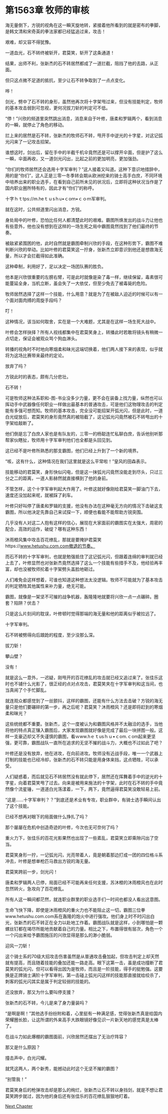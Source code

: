 # 第1563章 牧师的审核

海无量倒下，方锐的视角在这一瞬天旋地转，紧接着他所看到的就是密布的拳脚，是韩文清和宋奇英的拳法家都已经猛追过来，攻击！

艰难，却又容不得犹豫。

一道血光，石不转终被斩开，君莫笑，斩开了这条通道！

结果，出师不利，张新杰的石不转居然都成了一道拦截，阻挡了他的去路，从正面。

但只这点微不足道的抵抗，至少让石不转争取到了一点点变化。

哗！

剑光，劈中了石不转的身形，虽然他再次将十字架甩过来，但没有技能判定，牧师的基本攻击弱到可忽视，更何况拔刀斩的判定可不低。

“停！”兴欣的频道里突然跳出消息，消息来自于叶修，唐柔和罗辑两个，看到消息的一瞬，就停止了角色的移动。

拦上来的居然是石不转，张新杰的牧师石不转，甩开手中逆光的十字星，对这记弧光闪来了一记攻击招架。

谁想这时，剑出后，留在手中的半截千机伞竟然还是可以撑开伞面，但是护了这么一瞬，伞面再收，又一道剑光闪出，比起之前的更加明亮，更加强劲。

“你们的牧师居然还会选用十字军审判？”这人接着又叫道。这种下意识地措辞中，用的是“你们”，这人正是三零一冬季转会期从欧洲挖来的骑士高手白庶，不同环境中培养出来的职业选手，在看到自己前所未见的状况后，立即将这种状况当作是了国内职业圈所特有的，因此才有“你们”的称呼。

十字ｈｔtps://m.heｔｕsｈu•ｃoｍ•ｃｏｍ军审判。

就在这时，公共频道里闪出消息，方锐。

身处局中的叶修，恐怕比任何人都清楚此时的艰难。霸图所焕发出的战斗力让他也有些意外，他也没有想到在这样的一场生死之局中霸图竟然找到了他们最终的节奏。

被敌紧紧围困的他，此时自然就是霸图牵制兴欣的手段，在这种形势下，霸图不难判断兴欣的举动。比如叶修的君莫笑这一拧身，张新杰立即意识到他还是想救海无量，所以才会拦截得如此准确。

这种牵制，利用好了，足以决定一场团队赛的胜负。

他本是兴欣很重要的左膀右臂，可是此时就像是染了毒一样，继续保留，毒素很可能蔓延全身，当机立断，虽会失了一大依仗，但至少免去了被毒毙的危险。

牧师居然选择了这样一个技能，什么用意？就是为了在被敌人迫近的时候可以有一个面对面肉搏的周旋手段吗？

叮！

这种情况，该当如何取舍，实在是一个大难题，尤其是在这样一场生死大战中。

叶修会怎样抉择？所有人视线都集中在君莫笑身上，转播此时若敢将镜头有稍微一点切走，保证会被观众骂个狗血淋头。

转播的视角时不时地向寒烟柔和昧光这端切换着，他们两人接下来的表现，似乎就将为这场比赛带来最终的定论。

放弃了吗？

方锐此时的表态，颇有几分悲壮。

石不转！

可是牧师这种法系职和-图-书业没多少力量，更不会在装备上找力量，纵然也可以挥动手中武器像任何职业一样做出最基本的普通攻击，可是他们这物理攻击的判定能有多强可想而知。牧师的基本攻击，完全没可能招架开弧光闪，但是此时，一道白光绽放后，君莫笑的身形竟然真的被阻截了，这记弧光闪竟然被石不转甩出的十字架给敲断了。

他们倒是忘了白庶人家也是有队友的，三零一的杨聪连忙私聊白庶，告诉他别听那帮家伙瞎扯，牧师用十字军审判他们也全都是头回见到。

这已经不是叶修所熟悉的那支霸图，他们已经上升到了一个新的境界。

“咳，这有什么，这种情况在我们这里就是这么平常啦！”皇风的田森表示。

技能移动的君莫笑，身形快似闪电，但是这一抹弧光闪竟然没能走到尽头，只过三分之二的距离，一道人影赫然就直接横到了他的身前。

不管怎样，这个十字军审判起大作用了。叶修这就好像刚给君莫笑一脚油门下去，速度还没加起来呢，就被踩了刹车。

叶修只好叫停了唐柔和罗辑的支援，他没有办法在这种毫无方向的情况下击破这支霸图，所以他决定先靠自己来试探一下，顺便也看能不能帮助方锐突围。

几乎没有人对这二人抱有这样的信心，展现在大家面前的霸图实在太强大，周密的配合，高效的运作，破绽？哪有这种东西！

沐雨橙风集中攻击百花缭乱，那就是要掩护君莫笑https://www.hetushu.com.com撤退的节奏。

而石不转的十字军审判，也就是勉强抵住了这记弧光闪，但跟着连绵的审判就已经上去了，叶修显然也对张新杰竟然选择了这么一个技能有些措手不及，他经验再丰富，却也没被牧师抡着十字架劈头盖脸地砸过。

人们难免会这样想着，可谁也知道这种想法太没逻辑。牧师不可能就为了基本攻击的判定牺牲其他属性来补力量，绝无可能。

霸图，就像是一架坚不可摧的战争机器，轰隆隆地就要将兴欣一点一点碾碎。圈套？陷阱？伏击？

只是这么片刻间的耽误，叶修顿时觉得那端的海无量和他的距离似乎被拉远了。

十字军审判。

石不转被劈得向后踉跄的程度，至少没那么深。

拔刀斩！

攀山壁？

没有！

就是这么一意外，一迟疑，刚甩开的百花缭乱的攻击就已经又追过来了。张佳乐这时也不铺什么光影了，很正经的点对点攻击，君莫笑夹在十字军审判和这当间，也当真闹了个手忙脚乱。

就连观众都感觉到了一丝颤抖，这样的霸图，还能有什么方法去击破？方锐的海无量只是他们要碾碎的第一步，再之后呢？君莫笑？沐雨橙风？还是即将赶到的寒烟柔和昧光？

这些统统都不重要。张新杰，这个一度被认为和霸图风格并不太融洽的选手，当他将他的特点真正镶入霸图后，大家发现霸图就好像是完成了最后一块拼图一般。这样一支豪迈却又不失谨慎的霸图，看ｗww.hｅｔusｈｕ•ｃom.ｃom起来更坚强，更可靠，霸图战队一直所在追求的无坚不摧的战斗力，大概也不过如此了吧？

叶修还是没有放弃，他在进攻，在向前进攻。牧师没有近战手段，唯一一个武器上打制的技能也已经冷却，张新杰的石不转只能是用身体来挡，这点牺牲，可以承受。

人们疑惑着，而后就见石不转居然没有就此停下，居然还在挥舞着手中的逆光的十字星，向着君莫笑甩了过去。向来是被用来施法的十字架，此时在石不转的手中竟然像个流星锤，一道道白光荡漾着，一下，两下，竟然逼得君莫笑没敢轻易上前。

“这是……十字军审判？？”到底还是术业有专攻，职业群中，有骑士选手瞬间认出了这个技能。

已经不想再对眼下的局面做什么挣扎了吗？

那个屡屡在危机中创造奇迹的叶修，今次也无可奈何了吗？

重火力下，张佳乐的百花光影果然也出现了一些紊乱，君莫笑立即乘隙闪出了空当。

君莫笑身形一拧，一记弧光闪，光亮带着人，竟是朝着那边打成一团的四位格斗系冲去，叶修是想单枪匹马救出方锐的海无量。

君莫笑跨前一步，剑光闪！

唐柔和罗辑两人已停，局面已经不可能再来任何支援，苏沐橙的沐雨橙风也在此时忽然转火，急攻向了百花缭乱。

所有人这一瞬间都茫然，就连职业群里的职业选手们一时间也都没人看出这意图。

生命飞快下降，即使是沐雨橙风的重火力也不能阻止这一切，霸图三位拳www.hetushu.com.com系在轰隆的炮火中进行强攻。他们身上时不时闪出白光，张新杰的石不转正在全力以赴地工作着。霸图战队就是这样，小到哪怕是一颗螺丝钉都在竭尽所能地贡献着自己的力量。相比之下，布置得很有层次，角色一个一个闪出来给予霸图施压的兴欣显得是那么的渺小脆弱。

迎风一刀斩！

这个骑士系的70级大招攻击伤害虽然是从普通攻击叠加起，但攻击判定上却天然就有提高，而且随着技能的叠加还能一路走高。眼下这第一击，虽是成功撞断了君莫笑的弧光闪，但可以看得出因为是牧师，而且是一阶技能，得手的挺勉强。这要换是正牌骑士满阶十字军审判，第一击碰上弧光闪这样的技能那直接就给绞杀了，刺客的弧光闪其实是属于判定较弱的技能的。

还没放弃，那又为什么要叫停支援？

张新杰的石不转，今儿是来了身力量装吗？

“是啊是啊！”其他选手纷纷附和着，心里挺有一种满足感，觉得张新杰真是给国内荣耀圈长脸，让这所谓的外来高手大跌眼镜好像见识一片新天地的感觉真是太棒了。

在战斗力如此爆棚的霸图面前，兴欣居然还摆出了无治疗阵容？

那又是什么原因？

撞击声中，白光闪耀。

就凭这两人，两个新秀，能撼动此时这个无坚不摧的霸图？

“别管我！”

君莫笑身后的枪弹攻击却是那么的绚烂，张新杰让石不转以身挡剑，就是不想让君莫笑跨步就过，因为他的身后还有张佳乐的百花缭乱狠狠地盯着。



[Next Chapter](%E7%AC%AC1564%E7%AB%A0%20%E7%A3%81%E5%9C%BA%E7%BA%BF%E5%9C%88.md)